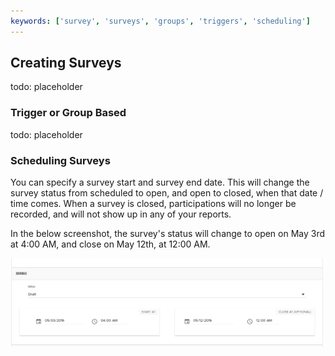 ```yaml
---
keywords: ['survey', 'surveys', 'groups', 'triggers', 'scheduling']
---
```



## Creating Surveys

todo: placeholder

### Trigger or Group Based

todo: placeholder

### Scheduling Surveys

You can specify a survey start and survey end date. This will change the survey status from scheduled to open, and open to closed, when that date / time comes. When a survey is closed, participations will no longer be recorded, and will not show up in any of your reports.

In the below screenshot, the survey's status will change to open on May 3rd at 4:00 AM, and close on May 12th, at 12:00 AM.

![Scheduling Survey](/images/surveys/creating_surveys/scheduling.png "Setting a scheduled survey start / end date")
